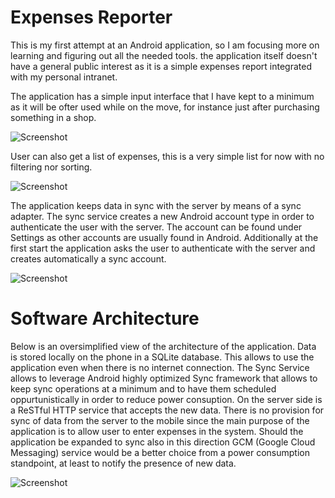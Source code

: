 Expenses Reporter
==========

This is my first attempt at an Android application, so I am focusing more on learning and figuring out all the needed tools. the application itself doesn't have a general public interest as it is a simple expenses report integrated with my personal intranet.

The application has a simple input interface that I have kept to a minimum as it will be ofter used while on the move, for instance just after purchasing something in a shop. 

![Screenshot](https://raw.github.com/nicolacimmino/ExpensesReporter/master/documentation/screenshot.png)

User can also get a list of expenses, this is a very simple list for now with no filtering nor sorting.


![Screenshot](https://raw.github.com/nicolacimmino/ExpensesReporter/master/documentation/screenshot2.png)

The application keeps data in sync with the server by means of a sync adapter. The sync service creates a new Android account type in order to authenticate the user with the server. The account can be found under Settings as other accounts are usually found in Android.
Additionally at the first start the application asks the user to authenticate with the server and creates automatically a sync account.

![Screenshot](https://raw.github.com/nicolacimmino/ExpensesReporter/master/documentation/screenshot0.png)

Software Architecture
===========

Below is an oversimplified view of the architecture of the application. Data is stored locally on the phone in a SQLite database. This allows to use the application even when there is no internet connection. The Sync Service allows to leverage Android highly optimized Sync framework that allows to keep sync operations at a minimum and to have them scheduled oppurtunistically in order to reduce power consuption. On the server side is a ReSTful HTTP service that accepts the new data. There is no provision for sync of data from the server to the mobile since the main purpose of the application is to allow user to enter expenses in the system. Should the application be expanded to sync also in this direction GCM (Google Cloud Messaging) service would be a better choice from a power consumption standpoint, at least to notify the presence of new data.

![Screenshot](https://raw.github.com/nicolacimmino/ExpensesReporter/master/documentation/structure.png)
